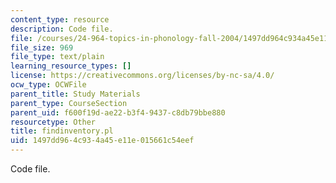 ```yaml
---
content_type: resource
description: Code file.
file: /courses/24-964-topics-in-phonology-fall-2004/1497dd964c934a45e11e015661c54eef_findinventory.pl
file_size: 969
file_type: text/plain
learning_resource_types: []
license: https://creativecommons.org/licenses/by-nc-sa/4.0/
ocw_type: OCWFile
parent_title: Study Materials
parent_type: CourseSection
parent_uid: f600f19d-ae22-b3f4-9437-c8db79bbe880
resourcetype: Other
title: findinventory.pl
uid: 1497dd96-4c93-4a45-e11e-015661c54eef
---
```

Code file.
